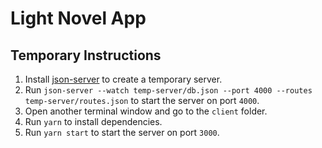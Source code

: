 # Light Novel App

## Temporary Instructions

1. Install [json-server](https://github.com/typicode/json-server) to create a
   temporary server.
2. Run
   `json-server --watch temp-server/db.json --port 4000 --routes temp-server/routes.json`
   to start the server on port `4000`.
3. Open another terminal window and go to the `client` folder.
4. Run `yarn` to install dependencies.
5. Run `yarn start` to start the server on port `3000`.
